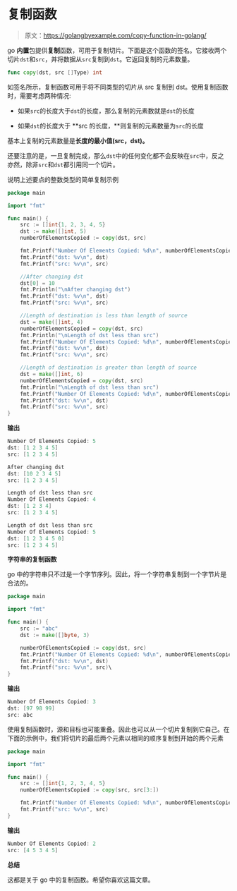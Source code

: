 # 复制函数

> 原文：<https://golangbyexample.com/copy-function-in-golang/>

go **内置**包提供**复制**函数，可用于复制切片。下面是这个函数的签名。它接收两个切片`dst`和`src`，并将数据从`src`复制到`dst`。它返回复制的元素数量。

```go
func copy(dst, src []Type) int
```

如签名所示，复制函数可用于将不同类型的切片从 src 复制到 dst。使用复制函数时，需要考虑两种情况:

*   如果`src`的长度大于`dst`的长度，那么复制的元素数就是`dst`的长度

*   如果`dst`的长度大于 **src 的长度，**则复制的元素数量为`src`的长度

基本上复制的元素数量是**长度的最小值(src，dst)。**

还要注意的是，一旦复制完成，那么`dst`中的任何变化都不会反映在`src`中，反之亦然，除非`src`和`dst`都引用同一个切片。

说明上述要点的整数类型的简单复制示例

```go
package main

import "fmt"

func main() {
    src := []int{1, 2, 3, 4, 5}
    dst := make([]int, 5)
    numberOfElementsCopied := copy(dst, src)

    fmt.Printf("Number Of Elements Copied: %d\n", numberOfElementsCopied)
    fmt.Printf("dst: %v\n", dst)
    fmt.Printf("src: %v\n", src)

    //After changing dst
    dst[0] = 10
    fmt.Println("\nAfter changing dst")
    fmt.Printf("dst: %v\n", dst)
    fmt.Printf("src: %v\n", src)

    //Length of destination is less than length of source
    dst = make([]int, 4)
    numberOfElementsCopied = copy(dst, src)
    fmt.Println("\nLength of dst less than src")
    fmt.Printf("Number Of Elements Copied: %d\n", numberOfElementsCopied)
    fmt.Printf("dst: %v\n", dst)
    fmt.Printf("src: %v\n", src)

    //Length of destination is greater than length of source
    dst = make([]int, 6)
    numberOfElementsCopied = copy(dst, src)
    fmt.Println("\nLength of dst less than src")
    fmt.Printf("Number Of Elements Copied: %d\n", numberOfElementsCopied)
    fmt.Printf("dst: %v\n", dst)
    fmt.Printf("src: %v\n", src)
}
```

**输出**

```go
Number Of Elements Copied: 5
dst: [1 2 3 4 5]
src: [1 2 3 4 5]

After changing dst
dst: [10 2 3 4 5]
src: [1 2 3 4 5]

Length of dst less than src
Number Of Elements Copied: 4
dst: [1 2 3 4]
src: [1 2 3 4 5]

Length of dst less than src
Number Of Elements Copied: 5
dst: [1 2 3 4 5 0]
src: [1 2 3 4 5]
```

**字符串的复制函数**

go 中的字符串只不过是一个字节序列。因此，将一个字符串复制到一个字节片是合法的。

```go
package main

import "fmt"

func main() {
    src := "abc"
    dst := make([]byte, 3)

    numberOfElementsCopied := copy(dst, src)
    fmt.Printf("Number Of Elements Copied: %d\n", numberOfElementsCopied)
    fmt.Printf("dst: %v\n", dst)
    fmt.Printf("src: %v\n", src)\
}
```

**输出**

```go
Number Of Elements Copied: 3
dst: [97 98 99]
src: abc
```

使用复制函数时，源和目标也可能重叠。因此也可以从一个切片复制到它自己。在下面的示例中，我们将切片的最后两个元素以相同的顺序复制到开始的两个元素

```go
package main

import "fmt"

func main() {
    src := []int{1, 2, 3, 4, 5}
    numberOfElementsCopied := copy(src, src[3:])

    fmt.Printf("Number Of Elements Copied: %d\n", numberOfElementsCopied)
    fmt.Printf("src: %v\n", src)
}
```

**输出**

```go
Number Of Elements Copied: 2
src: [4 5 3 4 5]
```

**总结**

这都是关于 go 中的复制函数。希望你喜欢这篇文章。